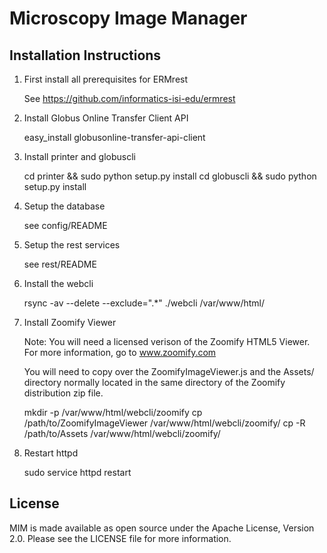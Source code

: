 # Microscopy Image Manager

## Installation Instructions

1. First install all prerequisites for ERMrest

   See https://github.com/informatics-isi-edu/ermrest

2. Install Globus Online Transfer Client API

   easy_install globusonline-transfer-api-client

3. Install printer and globuscli

   cd printer && sudo python setup.py install
   cd globuscli && sudo python setup.py install

4. Setup the database

   see config/README

5. Setup the rest services

   see rest/README

6. Install the webcli

   rsync -av --delete --exclude=".*" ./webcli /var/www/html/

7. Install Zoomify Viewer

   Note: You will need a licensed verison of the Zoomify HTML5 Viewer.
         For more information, go to www.zoomify.com

   You will need to copy over the ZoomifyImageViewer.js and the Assets/
   directory normally located in the same directory of the Zoomify
   distribution zip file.

   mkdir -p /var/www/html/webcli/zoomify
   cp /path/to/ZoomifyImageViewer /var/www/html/webcli/zoomify/
   cp -R /path/to/Assets /var/www/html/webcli/zoomify/

8. Restart httpd

   sudo service httpd restart

## License

MIM is made available as open source under the Apache License, Version 2.0. Please see the LICENSE file for more information.
